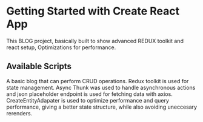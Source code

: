 # Getting Started with Create React App

This BLOG project, basically built to show advanced REDUX toolkit and react setup, Optimizations for performance.

## Available Scripts

A basic blog that can perform CRUD operations. Redux toolkit is used for state management.
Async Thunk was used to handle asynchronous actions and json placeholder endpoint is used for fetching data with axios.
CreateEntityAdapater is used to optimize performance and query performance, giving a better state structure, while also avoiding uneccesary rerenders.
